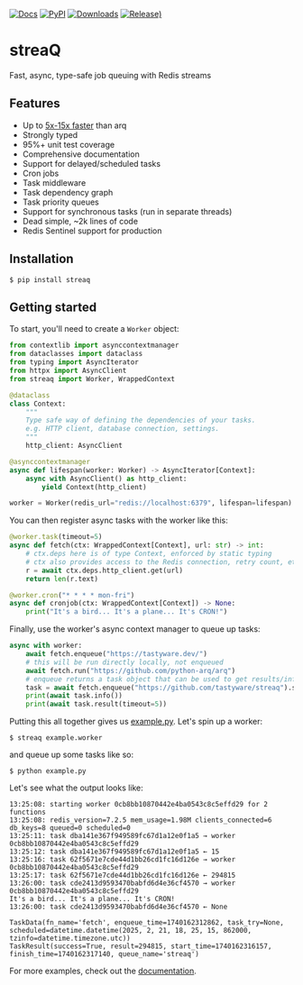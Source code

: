 [![Docs](https://readthedocs.org/projects/streaq/badge/?version=latest)](https://streaq.readthedocs.io/en/latest/?badge=latest)
[![PyPI](https://img.shields.io/pypi/v/streaq)](https://pypi.org/project/streaq)
[![Downloads](https://static.pepy.tech/badge/streaq)](https://pepy.tech/project/streaq)
[![Release)](https://img.shields.io/github/v/release/tastyware/streaq?label=release%20notes)](https://github.com/tastyware/streaq/releases)

streaQ
======

Fast, async, type-safe job queuing with Redis streams

## Features

- Up to [5x-15x faster](/benchmarks) than arq
- Strongly typed
- 95%+ unit test coverage
- Comprehensive documentation
- Support for delayed/scheduled tasks
- Cron jobs
- Task middleware
- Task dependency graph
- Task priority queues
- Support for synchronous tasks (run in separate threads)
- Dead simple, ~2k lines of code
- Redis Sentinel support for production

## Installation

```console
$ pip install streaq
```

## Getting started

To start, you'll need to create a `Worker` object:

```python
from contextlib import asynccontextmanager
from dataclasses import dataclass
from typing import AsyncIterator
from httpx import AsyncClient
from streaq import Worker, WrappedContext

@dataclass
class Context:
    """
    Type safe way of defining the dependencies of your tasks.
    e.g. HTTP client, database connection, settings.
    """
    http_client: AsyncClient

@asynccontextmanager
async def lifespan(worker: Worker) -> AsyncIterator[Context]:
    async with AsyncClient() as http_client:
        yield Context(http_client)

worker = Worker(redis_url="redis://localhost:6379", lifespan=lifespan)
```

You can then register async tasks with the worker like this:

```python
@worker.task(timeout=5)
async def fetch(ctx: WrappedContext[Context], url: str) -> int:
    # ctx.deps here is of type Context, enforced by static typing
    # ctx also provides access to the Redis connection, retry count, etc.
    r = await ctx.deps.http_client.get(url)
    return len(r.text)

@worker.cron("* * * * mon-fri")
async def cronjob(ctx: WrappedContext[Context]) -> None:
    print("It's a bird... It's a plane... It's CRON!")
```

Finally, use the worker's async context manager to queue up tasks:

```python
async with worker:
    await fetch.enqueue("https://tastyware.dev/")
    # this will be run directly locally, not enqueued
    await fetch.run("https://github.com/python-arq/arq")
    # enqueue returns a task object that can be used to get results/info
    task = await fetch.enqueue("https://github.com/tastyware/streaq").start(delay=3)
    print(await task.info())
    print(await task.result(timeout=5))
```

Putting this all together gives us [example.py](/example.py). Let's spin up a worker:
```
$ streaq example.worker
```
and queue up some tasks like so:
```
$ python example.py
```

Let's see what the output looks like:

```
13:25:08: starting worker 0cb8bb10870442e4ba0543c8c5effd29 for 2 functions
13:25:08: redis_version=7.2.5 mem_usage=1.98M clients_connected=6 db_keys=8 queued=0 scheduled=0
13:25:11: task dba141e367f949589fc67d1a12e0f1a5 → worker 0cb8bb10870442e4ba0543c8c5effd29
13:25:12: task dba141e367f949589fc67d1a12e0f1a5 ← 15
13:25:16: task 62f5671e7cde44d1bb26cd1fc16d126e → worker 0cb8bb10870442e4ba0543c8c5effd29
13:25:17: task 62f5671e7cde44d1bb26cd1fc16d126e ← 294815
13:26:00: task cde2413d9593470babfd6d4e36cf4570 → worker 0cb8bb10870442e4ba0543c8c5effd29
It's a bird... It's a plane... It's CRON!
13:26:00: task cde2413d9593470babfd6d4e36cf4570 ← None
```
```
TaskData(fn_name='fetch', enqueue_time=1740162312862, task_try=None, scheduled=datetime.datetime(2025, 2, 21, 18, 25, 15, 862000, tzinfo=datetime.timezone.utc))
TaskResult(success=True, result=294815, start_time=1740162316157, finish_time=1740162317140, queue_name='streaq')
```

For more examples, check out the [documentation](https://streaq.readthedocs.io/en/latest/).
